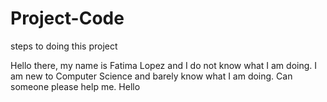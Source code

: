 # Project-Code
steps to doing this project

Hello there, my name is Fatima Lopez and I do not know what I am doing.
I am new to Computer Science and barely know what I am doing.
Can someone please help me.
Hello
